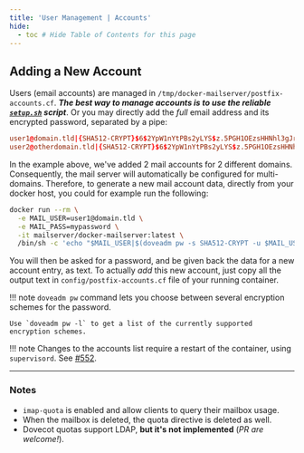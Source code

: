 ```yaml
---
title: 'User Management | Accounts'
hide:
  - toc # Hide Table of Contents for this page
---
```


## Adding a New Account

Users (email accounts) are managed in `/tmp/docker-mailserver/postfix-accounts.cf`. **_The best way to manage accounts is to use the reliable [`setup.sh`][docs-setupsh] script_**. Or you may directly add the _full_ email address and its encrypted password, separated by a pipe:

```cf
user1@domain.tld|{SHA512-CRYPT}$6$2YpW1nYtPBs2yLYS$z.5PGH1OEzsHHNhl3gJrc3D.YMZkvKw/vp.r5WIiwya6z7P/CQ9GDEJDr2G2V0cAfjDFeAQPUoopsuWPXLk3u1
user2@otherdomain.tld|{SHA512-CRYPT}$6$2YpW1nYtPBs2yLYS$z.5PGH1OEzsHHNhl3gJrc3D.YMZkvKw/vp.r5WIiwya6z7P/CQ9GDEJDr2G2V0cAfjDFeAQPUoopsuWPXLk3u1
```

In the example above, we've added 2 mail accounts for 2 different domains. Consequently, the mail server will automatically be configured for multi-domains. Therefore, to generate a new mail account data, directly from your docker host, you could for example run the following:

```sh
docker run --rm \
  -e MAIL_USER=user1@domain.tld \
  -e MAIL_PASS=mypassword \
  -it mailserver/docker-mailserver:latest \
  /bin/sh -c 'echo "$MAIL_USER|$(doveadm pw -s SHA512-CRYPT -u $MAIL_USER -p $MAIL_PASS)"' >> config/postfix-accounts.cf
```

You will then be asked for a password, and be given back the data for a new account entry, as text. To actually _add_ this new account, just copy all the output text in `config/postfix-accounts.cf` file of your running container.

!!! note
    `doveadm pw` command lets you choose between several encryption schemes for the password.

    Use `doveadm pw -l` to get a list of the currently supported encryption schemes.

!!! note
    Changes to the accounts list require a restart of the container, using `supervisord`. See [#552][github-issue-552].

---

### Notes

- `imap-quota` is enabled and allow clients to query their mailbox usage.
- When the mailbox is deleted, the quota directive is deleted as well.
- Dovecot quotas support LDAP, **but it's not implemented** (_PR are welcome!_).

[docs-setupsh]: ../setup.sh.md
[github-issue-552]: https://github.com/docker-mailserver/docker-mailserver/issues/552
